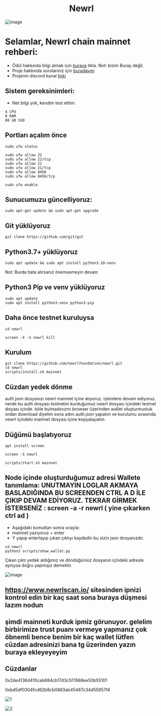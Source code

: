 <h1 align="center"> Newrl </h1>

![image](https://user-images.githubusercontent.com/101149671/194660242-7679c111-df7a-49fd-b9eb-1d83cd5e010f.png)

# Selamlar, Newrl chain mainnet rehberi:

 * Ödül hakkında bilgi almak için [buraya](https://newrl.medium.com/join-newrls-incentivized-testnet-and-earn-newrl-tokens-716e6af7b1b9) tıkla. Not: bizim Buray değil.
 * Proje hakkında sorularınız için [buradayım](discord.gg/ruescommunity)
 * Projenin discord kanal [linki](https://discord.gg/GWVZxuH2)

## Sistem gereksinimleri:

 * Net bilgi yok, kendim test ettim:

```
4 CPU
8 RAM
80 GB SSD
```

## Portları açalım önce
```
sudo ufw status
```
```
sudo ufw allow 22
sudo ufw allow 22/tcp
sudo ufw allow 21
sudo ufw allow 21/tcp
sudo ufw allow 8456
sudo ufw allow 8456/tcp
```
```
sudo ufw enable
```



## Sunucumuzu güncelliyoruz:
```
sudo apt-get update && sudo apt-get upgrade
```

## Git yüklüyoruz
```
git clone https://github.com/git/git
```

## Python3.7+  yüklüyoruz
```
sudo apt update && sudo apt install python3.10-venv
```
Not: Burda hata alırsanız önemsemeyin devam
## Python3 Pip ve venv yüklüyoruz  
```
sudo apt update
sudo apt install python3-venv python3-pip
```

## Daha önce testnet kuruluysa

```
cd newrl
```
```
screen -X -S newrl kill
```

## Kurulum
```
git clone https://github.com/newrlfoundation/newrl.git
cd newrl
scripts/install.sh mainnet
```

## Cüzdan yedek dönme
auth.json dosyanızı newrl mainnet içine atıyoruz. işlemlere devam ediyoruz. nerde bu auth dosyası testnetini kurduğumuz newrl dosyası içindeki testnet dısyası içinde. böle bulmadınızmı browser üzerinden wallet oluşturmustuk ordan download diyelim sona adını auth.json yapalım ve kurulumu sırasında newrl içindeki mainnet dosyası içine kopyalayalım.

## Düğümü başlatıyoruz
```
apt install screen
```

```
screen -S newrl
```

```
scripts/start.sh mainnet
```

## Node içinde oluşturduğumuz adresi Wallete tanımlama:  UNUTMAYIN LOGLAR AKMAYA BASLADIĞINDA BU SCREENDEN CTRL A D İLE ÇIKIP DEVAM EDİYORUZ. TEKRAR GİRMEK İSTERSENİZ : screen -a -r newrl  ( yine çıkarken ctrl ad )

 * Aşağıdaki komuttan sonra sırayla:
 * mainnet yazıyoruz + enter
 * Y yapıp enterlayıp çıkan çıktıyı kaydedin bu sizin json dosyanızdır.

```
cd newrl
python3 scripts/show_wallet.py
```

Çıkan çıktı yedek aldığımız ve döndüğümüz dosyanın içindeki adresle aynıysa doğru yapmışız demektir.

![image](https://user-images.githubusercontent.com/101149671/194666768-2920d230-3f2f-4fbe-89ff-84fc222bfb00.png)


## https://www.newrlscan.io/  sitesinden ipnizi kontrol edin bir kaç saat sona buraya düşmesi lazım nodun

## şimdi mainneti kurduk ipmiz görunuyor. gelelim birbirimize trust puanı vermeye yapmanız çok öbnemli bence benim bir kaç wallet lütfen cüzdan adresinizi bana tg üzerinden yazın buraya ekleyeyeyim

## Cüzdanlar

0x2de4136d410cab684cb17d3c5f7868ee50b55101

0xbd5df0304fcd62b8cb0883ab45487c34d55957f4

![1](https://user-images.githubusercontent.com/91562185/199553273-3859ecc1-b040-447e-8acb-d14f9aa867ce.jpg)

![2](https://user-images.githubusercontent.com/91562185/199553329-3ec31a41-e110-42ef-88a6-9629e506020e.jpg)



